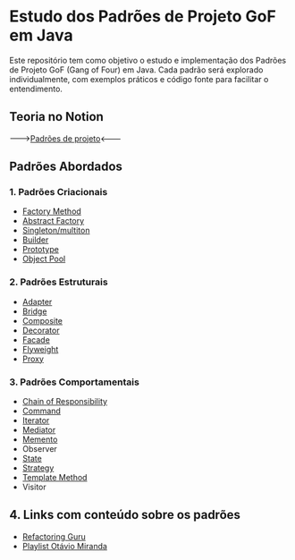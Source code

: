# Estudo dos Padrões de Projeto GoF em Java

Este repositório tem como objetivo o estudo e implementação dos Padrões de Projeto GoF (Gang of Four) em Java. Cada padrão será explorado individualmente, com exemplos práticos e código fonte para facilitar o entendimento.
## Teoria no Notion
  --->[Padrões de projeto](https://www.notion.so/Padr-es-de-projeto-6f88800b1e8d4875b032cfae77fd97e6?pvs=4)<---
## Padrões Abordados

### 1. Padrões Criacionais

- [Factory Method](./designPattern/src/com/alex/criacionais/factory/)
- [Abstract Factory](./designPattern/src/com/alex/criacionais/abstractFactory/)
- [Singleton/multiton](./designPattern/src/com/alex/criacionais/singleton/)
- [Builder](./designPattern/src/com/alex/criacionais/builder/)
- [Prototype](./designPattern/src/com/alex/criacionais/prototype/)
- [Object Pool](./designPattern/src/com/alex/criacionais/objectpool/)

### 2. Padrões Estruturais

- [Adapter](./designPattern/src/com/alex/estruturais/adapter/)
- [Bridge](./designPattern/src/com/alex/estruturais/bridge/)
- [Composite](./designPattern/src/com/alex/estruturais/composite/)
- [Decorator](./designPattern/src/com/alex/estruturais/decorator/)
- [Facade](./designPattern/src/com/alex/estruturais/facade/)
- [Flyweight](./designPattern/src/com/alex/estruturais/flyweight/)
- [Proxy](./designPattern/src/com/alex/estruturais/proxy/)

### 3. Padrões Comportamentais

- [Chain of Responsibility](./designPattern/src/com/alex/comportamentais/chainOfResponsibility/)
- [Command](./designPattern/src/com/alex/comportamentais/command/)
- [Iterator](./designPattern/src/com/alex/comportamentais/iterator/)
- [Mediator](./designPattern/src/com/alex/comportamentais/mediator/)
- [Memento](./designPattern/src/com/alex/comportamentais/memento/)
- Observer
- [State](./designPattern/src/com/alex/comportamentais/state/)
- [Strategy](./designPattern/src/com/alex/comportamentais/strategy/)
- [Template Method](./designPattern/src/com/alex/comportamentais/templateMethod/)
- Visitor

## 4. Links com conteúdo sobre os padrões

- [Refactoring Guru](https://refactoring.guru/)  
- [Playlist Otávio Miranda](https://www.youtube.com/watch?v=MqddY6Ochkc&list=PLbIBj8vQhvm0VY5YrMrafWaQY2EnJ3j8H)
